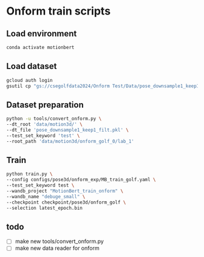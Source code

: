 # Onform train scripts

## Load environment
```bash
conda activate motionbert
```

## Load dataset
```bash
gcloud auth login
gsutil cp "gs://csegolfdata2024/Onform Test/Data/pose_downsample1_keep1_filt.pkl" pose_downsample1_keep1_filt.pkl
```

## Dataset preparation
```bash
python -u tools/convert_onform.py \
--dt_root 'data/motion3d/' \
--dt_file 'pose_downsample1_keep1_filt.pkl' \
--test_set_keyword 'test' \
--root_path 'data/motion3d/onform_golf_0/lab_1' 
```

## Train

```bash
python train.py \
--config configs/pose3d/onform_exp/MB_train_golf.yaml \
--test_set_keyword test \
--wandb_project "MotionBert_train_onform" \
--wandb_name "debuge_small" \
--checkpoint checkpoint/pose3d/onform_golf \
--selection latest_epoch.bin
```


## todo
- [ ] make new tools/convert_onform.py
- [ ] make new data reader for onform
